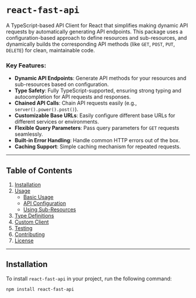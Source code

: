 # `react-fast-api`

A TypeScript-based API Client for React that simplifies making dynamic API requests by automatically generating API endpoints. This package uses a configuration-based approach to define resources and sub-resources, and dynamically builds the corresponding API methods (like `GET`, `POST`, `PUT`, `DELETE`) for clean, maintainable code.

### Key Features:
- **Dynamic API Endpoints**: Generate API methods for your resources and sub-resources based on configuration.
- **Type Safety**: Fully TypeScript-supported, ensuring strong typing and autocompletion for API requests and responses.
- **Chained API Calls**: Chain API requests easily (e.g., `server().power().post()`).
- **Customizable Base URLs**: Easily configure different base URLs for different services or environments.
- **Flexible Query Parameters**: Pass query parameters for `GET` requests seamlessly.
- **Built-in Error Handling**: Handle common HTTP errors out of the box.
- **Caching Support**: Simple caching mechanism for repeated requests.

---

## Table of Contents
1. [Installation](#installation)
2. [Usage](#usage)
   - [Basic Usage](#basic-usage)
   - [API Configuration](#api-configuration)
   - [Using Sub-Resources](#using-sub-resources)
3. [Type Definitions](#type-definitions)
4. [Custom Client](#custom-client)
5. [Testing](#testing)
6. [Contributing](#contributing)
7. [License](#license)

---

## Installation

To install `react-fast-api` in your project, run the following command:

```bash
npm install react-fast-api
```

